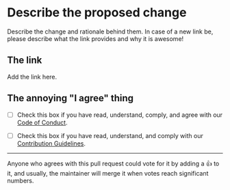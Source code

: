 # Describe the proposed change

Describe the change and rationale behind them. In case of a new link be, please describe what the link provides and why it is awesome!

## The link

Add the link here.

## The annoying "I agree" thing

- [ ] Check this box if you have read, understand, comply, and agree with our [Code of Conduct](https://github.com/frenck/awesome-home-assistant/blob/master/CODE_OF_CONDUCT.md).

- [ ] Check this box if you have read, understand, and comply with our [Contribution Guidelines](https://github.com/frenck/awesome-home-assistant/blob/master/CONTRIBUTING.md).
---
Anyone who agrees with this pull request could vote for it by adding a :+1: to it, and usually, the maintainer will merge it when votes reach significant numbers.
